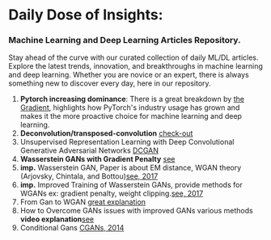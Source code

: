 # Daily Dose of Insights:
### Machine Learning and Deep Learning Articles Repository.
Stay ahead of the curve with our curated collection of daily ML/DL articles. Explore the latest trends, innovation, and breakthroughs in machine learning and deep learning. Whether you are novice or an expert, there is always something new to discover every day, here in our repository.
1. **Pytorch increasing dominance**: There is a great breakdown by [the Gradient](https://thegradient.pub/state-of-ml-frameworks-2019-pytorch-dominates-research-tensorflow-dominates-industry/), highlights how PyTorch's industry usage has grown and makes it the more proactive choice for machine learning and deep learning.
2. **Deconvolution/transposed-convolution** [check-out](https://distill.pub/2016/deconv-checkerboard/)
3. Unsupervised Representation Learning with Deep Convolutional Generative Adversarial Networks [DCGAN](https://arxiv.org/abs/1511.06434)
4. **Wasserstein GANs with Gradient Penalty**  [see](https://www.mlq.ai/wasserstein-gans-with-gradient-penalty/)
5. **imp.** Wasserstein GAN, Paper is about EM distance, WGAN theory (Arjovsky, Chintala, and Bottou)[see, 2017](https://arxiv.org/pdf/1701.07875)
6. **imp.** Improved Training of Wasserstein GANs, provide methods for WGANs ex: gradient penalty, weight clipping.[see, 2017](https://arxiv.org/pdf/1704.00028)
7. From Gan to WGAN [great explanation](https://lilianweng.github.io/posts/2017-08-20-gan/)
8. How to Overcome GANs issues with improved GANs various methods **video explanation**[see](https://www.youtube.com/watch?v=RdC4XeExDeY)
9. Conditional Gans [CGANs, 2014](https://arxiv.org/pdf/1411.1784)
